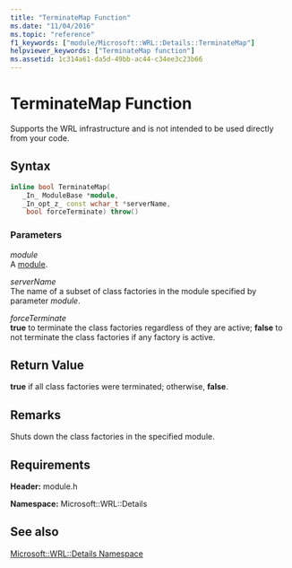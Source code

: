 ```yaml
---
title: "TerminateMap Function"
ms.date: "11/04/2016"
ms.topic: "reference"
f1_keywords: ["module/Microsoft::WRL::Details::TerminateMap"]
helpviewer_keywords: ["TerminateMap function"]
ms.assetid: 1c314a61-da5d-49bb-ac44-c34ee3c23b66
---
```

# TerminateMap Function

Supports the WRL infrastructure and is not intended to be used directly from your code.

## Syntax

```cpp
inline bool TerminateMap(
   _In_ ModuleBase *module,
   _In_opt_z_ const wchar_t *serverName,
    bool forceTerminate) throw()
```

### Parameters

*module*<br/>
A [module](module-class.md).

*serverName*<br/>
The name of a subset of class factories in the module specified by parameter *module*.

*forceTerminate*<br/>
**true** to terminate the class factories regardless of they are active; **false** to not terminate the class factories if any factory is active.

## Return Value

**true** if all class factories were terminated; otherwise, **false**.

## Remarks

Shuts down the class factories in the specified module.

## Requirements

**Header:** module.h

**Namespace:** Microsoft::WRL::Details

## See also

[Microsoft::WRL::Details Namespace](microsoft-wrl-details-namespace.md)
